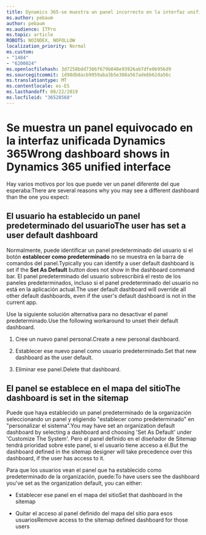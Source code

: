 ```yaml
---
title: Dynamics 365-se muestra un panel incorrecto en la interfaz unificada Dynamics 365
ms.author: pebaum
author: pebaum
ms.audience: ITPro
ms.topic: article
ROBOTS: NOINDEX, NOFOLLOW
localization_priority: Normal
ms.custom:
- "1484"
- "6200024"
ms.openlocfilehash: 3d7258bdd7366f679b048e93926ab7dfe0b956d9
ms.sourcegitcommit: 1d98db8acb9959aba3b5e308a567ade6b62da56c
ms.translationtype: MT
ms.contentlocale: es-ES
ms.lasthandoff: 08/22/2019
ms.locfileid: "36528568"
---
```

# <a name="wrong-dashboard-shows-in-dynamics-365-unified-interface"></a><span data-ttu-id="98d42-102">Se muestra un panel equivocado en la interfaz unificada Dynamics 365</span><span class="sxs-lookup"><span data-stu-id="98d42-102">Wrong dashboard shows in Dynamics 365 unified interface</span></span>

<span data-ttu-id="98d42-103">Hay varios motivos por los que puede ver un panel diferente del que esperaba:</span><span class="sxs-lookup"><span data-stu-id="98d42-103">There are several reasons why you may see a different dashboard than the one you expect:</span></span>

## <a name="the-user-has-set-a-user-default-dashboard"></a><span data-ttu-id="98d42-104">El usuario ha establecido un panel predeterminado del usuario</span><span class="sxs-lookup"><span data-stu-id="98d42-104">The user has set a user default dashboard</span></span> 

<span data-ttu-id="98d42-105">Normalmente, puede identificar un panel predeterminado del usuario si el botón **establecer como predeterminado** no se muestra en la barra de comandos del panel.</span><span class="sxs-lookup"><span data-stu-id="98d42-105">Typically you can identify a user default dashboard is set if the **Set As Default** button does not show in the dashboard command bar.</span></span> <span data-ttu-id="98d42-106">El panel predeterminado del usuario sobrescribirá el resto de los paneles predeterminados, incluso si el panel predeterminado del usuario no está en la aplicación actual.</span><span class="sxs-lookup"><span data-stu-id="98d42-106">The user default dashboard will override all other default dashboards, even if the user's default dashboard is not in the current app.</span></span>

<span data-ttu-id="98d42-107">Use la siguiente solución alternativa para no desactivar el panel predeterminado.</span><span class="sxs-lookup"><span data-stu-id="98d42-107">Use the following workaround to unset their default dashboard.</span></span>

1. <span data-ttu-id="98d42-108">Cree un nuevo panel personal.</span><span class="sxs-lookup"><span data-stu-id="98d42-108">Create a new personal dashboard.</span></span>

2. <span data-ttu-id="98d42-109">Establecer ese nuevo panel como usuario predeterminado.</span><span class="sxs-lookup"><span data-stu-id="98d42-109">Set that new dashboard as the user default.</span></span>

3. <span data-ttu-id="98d42-110">Eliminar ese panel.</span><span class="sxs-lookup"><span data-stu-id="98d42-110">Delete that dashboard.</span></span>

## <a name="the-dashboard-is-set-in-the-sitemap"></a><span data-ttu-id="98d42-111">El panel se establece en el mapa del sitio</span><span class="sxs-lookup"><span data-stu-id="98d42-111">The dashboard is set in the sitemap</span></span>

<span data-ttu-id="98d42-112">Puede que haya establecido un panel predeterminado de la organización seleccionando un panel y eligiendo "establecer como predeterminado" en "personalizar el sistema".</span><span class="sxs-lookup"><span data-stu-id="98d42-112">You may have set an organization default dashboard by selecting a dashboard and choosing 'Set As Default' under 'Customize The System'.</span></span> <span data-ttu-id="98d42-113">Pero el panel definido en el diseñador de Sitemap tendrá prioridad sobre este panel, si el usuario tiene acceso a él.</span><span class="sxs-lookup"><span data-stu-id="98d42-113">But the dashboard defined in the sitemap designer will take precedence over this dashboard, if the user has access to it.</span></span>

<span data-ttu-id="98d42-114">Para que los usuarios vean el panel que ha establecido como predeterminado de la organización, puede:</span><span class="sxs-lookup"><span data-stu-id="98d42-114">To have users see the dashboard you've set as the organization default, you can either:</span></span>

* <span data-ttu-id="98d42-115">Establecer ese panel en el mapa del sitio</span><span class="sxs-lookup"><span data-stu-id="98d42-115">Set that dashboard in the sitemap</span></span>

* <span data-ttu-id="98d42-116">Quitar el acceso al panel definido del mapa del sitio para esos usuarios</span><span class="sxs-lookup"><span data-stu-id="98d42-116">Remove access to the sitemap defined dashboard for those users</span></span>
